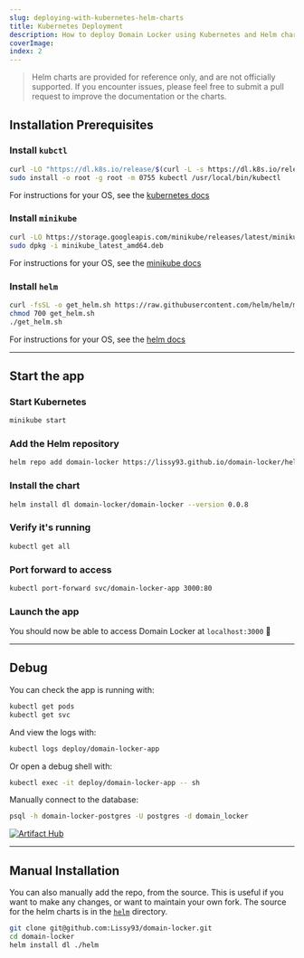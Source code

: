 ```yaml
---
slug: deploying-with-kubernetes-helm-charts
title: Kubernetes Deployment
description: How to deploy Domain Locker using Kubernetes and Helm charts
coverImage: 
index: 2
---
```



<blockquote class="markdown-alert markdown-alert-note">
Helm charts are provided for reference only, and are not officially supported.
If you encounter issues, please feel free to submit a pull request to improve the documentation or the charts.
</blockquote>

## Installation Prerequisites


### Install `kubctl`

```bash
curl -LO "https://dl.k8s.io/release/$(curl -L -s https://dl.k8s.io/release/stable.txt)/bin/linux/amd64/kubectl"
sudo install -o root -g root -m 0755 kubectl /usr/local/bin/kubectl
```

For instructions for your OS, see the [kubernetes docs](https://kubernetes.io/docs/tasks/tools/)

### Install `minikube`

```bash
curl -LO https://storage.googleapis.com/minikube/releases/latest/minikube_latest_amd64.deb
sudo dpkg -i minikube_latest_amd64.deb
```

For instructions for your OS, see the [minikube docs](https://minikube.sigs.k8s.io/docs/start)

### Install `helm`

```bash
curl -fsSL -o get_helm.sh https://raw.githubusercontent.com/helm/helm/main/scripts/get-helm-3
chmod 700 get_helm.sh
./get_helm.sh
```

For instructions for your OS, see the [helm docs](https://helm.sh/docs/intro/install/)

---

## Start the app


### Start Kubernetes

```bash
minikube start
```

### Add the Helm repository

```bash
helm repo add domain-locker https://lissy93.github.io/domain-locker/helm
```


### Install the chart

```bash
helm install dl domain-locker/domain-locker --version 0.0.8
```

### Verify it's running

```bash
kubectl get all
```

### Port forward to access

```bash
kubectl port-forward svc/domain-locker-app 3000:80
```

### Launch the app

You should now be able to access Domain Locker at `localhost:3000` 🎉

---


## Debug


You can check the app is running with:

```bash
kubectl get pods
kubectl get svc
```

And view the logs with:

```bash
kubectl logs deploy/domain-locker-app
```

Or open a debug shell with:

```bash
kubectl exec -it deploy/domain-locker-app -- sh
```

Manually connect to the database:

```bash
psql -h domain-locker-postgres -U postgres -d domain_locker
```

[![Artifact Hub](https://img.shields.io/endpoint?url=https://artifacthub.io/badge/repository/domain-locker)](https://artifacthub.io/packages/search?repo=domain-locker)

---

## Manual Installation

You can also manually add the repo, from the source.
This is useful if you want to make any changes, or want to maintain your own fork.
The source for the helm charts is in the [`helm`](https://github.com/Lissy93/domain-locker/tree/main/helm) directory.

```bash
git clone git@github.com:Lissy93/domain-locker.git
cd domain-locker
helm install dl ./helm
```

